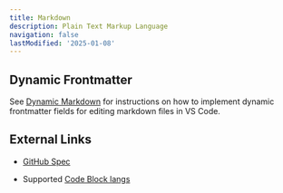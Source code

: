 ```yaml
---
title: Markdown
description: Plain Text Markup Language
navigation: false 
lastModified: '2025-01-08'
---
```


## Dynamic Frontmatter

See [Dynamic Markdown](/docs-tech/tooling/ides/vscode/dynamic-markdown) for instructions on how to implement dynamic frontmatter fields for editing markdown files in VS Code.

## External Links

- [GitHub Spec](https://github.github.com/gfm/)

- Supported [Code Block langs](https://github.com/jincheng9/markdown_supported_languages)
